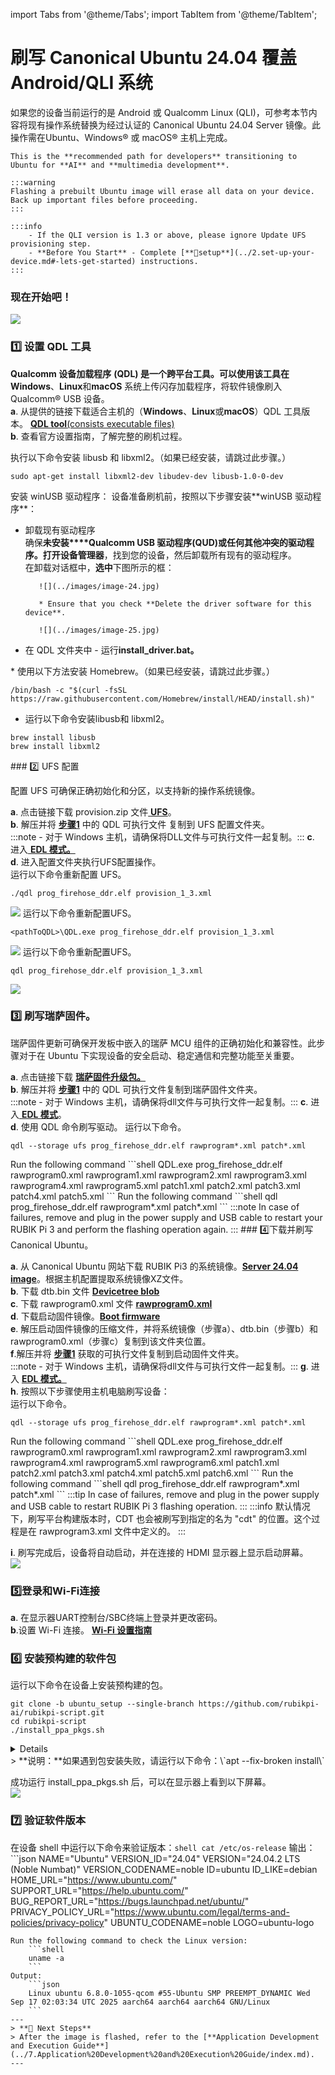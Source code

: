import Tabs from '@theme/Tabs'; import TabItem from '@theme/TabItem';

# 刷写 Canonical Ubuntu 24.04 覆盖 Android/QLI 系统

如果您的设备当前运行的是 Android 或 Qualcomm Linux (QLI)，可参考本节内容将现有操作系统替换为经过认证的 Canonical Ubuntu 24.04 Server 镜像。此操作需在Ubuntu、Windows® 或 macOS® 主机上完成。

    This is the **recommended path for developers** transitioning to Ubuntu for **AI** and **multimedia development**.
    
    :::warning
    Flashing a prebuilt Ubuntu image will erase all data on your device. Back up important files before proceeding.  
    ::: 
    
    :::info 
    	- If the QLI version is 1.3 or above, please ignore Update UFS provisioning step.  
    	- **Before You Start** - Complete [**🔗setup**](../2.set-up-your-device.md#-lets-get-started) instructions.  
    :::

###  现在开始吧！

![](../images/Workflow3.png)

### 1️⃣ 设置 QDL 工具

**Qualcomm 设备加载程序** ******(QDL)** 是一个跨平台工具。可以使用该工具在**Windows**、**Linux**和**macOS** 系统上传闪存加载程序，将软件镜像刷入 Qualcomm® USB 设备。  
**a**. 从提供的链接下载适合主机的（**Windows**、**Linux**或**macOS**）QDL 工具版本。  [**QDL tool**(consists executable files)](https://softwarecenter.qualcomm.com/catalog/item/Qualcomm_Device_Loader)  
**b**. 查看官方设置指南，了解完整的刷机过程。 <a id="flashQDL"></a> <Tabs>

<TabItem value="uhost" label="Ubuntu host">
执行以下命令安装 libusb 和 libxml2。（如果已经安装，请跳过此步骤。）

```shell
sudo apt-get install libxml2-dev libudev-dev libusb-1.0-0-dev
```

</TabItem>
<TabItem value="whost" label="Windows host">
安装 winUSB 驱动程序：  
设备准备刷机前，按照以下步骤安装**winUSB 驱动程序**：

* 卸载现有驱动程序  
确保**未安装****Qualcomm USB 驱动程序(QUD)**或任何其他冲突的驱动程序。打开**设备管理器**，找到您的设备，然后卸载所有现有的驱动程序。  
在卸载对话框中，**选中**下图所示的框：
  
         ![](../images/image-24.jpg) 
      
         * Ensure that you check **Delete the driver software for this device**.
      
         ![](../images/image-25.jpg)

* 在 QDL 文件夹中 - 运行**install\_driver.bat。**

</TabItem>
<TabItem value="mhost" label="macOS host">
* 使用以下方法安装 Homebrew。（如果已经安装，请跳过此步骤。）

```shell
/bin/bash -c "$(curl -fsSL https://raw.githubusercontent.com/Homebrew/install/HEAD/install.sh)"
```

* 运行以下命令安装libusb和 libxml2。

```shell
brew install libusb
brew install libxml2
```

</TabItem>
</Tabs>
### 2️⃣ UFS 配置

配置 UFS 可确保正确初始化和分区，以支持新的操作系统镜像。

**a**. 点击链接下载 provision.zip 文件[ **UFS**](https://artifacts.codelinaro.org/ui/native/codelinaro-le/Qualcomm_Linux/QCS6490/)。  
**b**. 解压并将 [**步骤1**](#1️⃣-setup-qdl-tool) 中的 QDL 可执行文件 复制到 UFS 配置文件夹。  
:::note - 对于 Windows 主机，请确保将DLL文件与可执行文件一起复制。::: **c**. 进入[ **EDL 模式。**](../2.set-up-your-device.md#enter-into-edl-mode)  
**d**. 进入配置文件夹执行UFS配置操作。  
<Tabs> <TabItem value="uhost" label="Ubuntu host"> 运行以下命令重新配置 UFS。

```shell
./qdl prog_firehose_ddr.elf provision_1_3.xml
```

![](../images/image-23.jpg) </TabItem> <TabItem value="whost" label="Windows host"> 运行以下命令重新配置UFS。

```shell
<pathToQDL>\QDL.exe prog_firehose_ddr.elf provision_1_3.xml
```

![](../images/image-30.jpg) </TabItem> <TabItem value="mhost" label="macOS host"> 运行以下命令重新配置UFS。

```shell
qdl prog_firehose_ddr.elf provision_1_3.xml
```

![](../images/image-32.jpg) </TabItem> </Tabs>

### 3️⃣ 刷写瑞萨固件。

瑞萨固件更新可确保开发板中嵌入的瑞萨 MCU 组件的正确初始化和兼容性。此步骤对于在 Ubuntu 下实现设备的安全启动、稳定通信和完整功能至关重要。

**a**. 点击链接下载 [**瑞萨固件升级包。**](https://thundercomm.s3.dualstack.ap-northeast-1.amazonaws.com/uploads/web/rubik-pi-3/firmware/Flat_usb_fw.zip)  
**b**. 解压并将 [**步骤1**](#1️⃣-setup-qdl-tool) 中的 QDL 可执行文件复制到瑞萨固件文件夹。  
:::note - 对于 Windows 主机，请确保将dll文件与可执行文件一起复制。::: **c**. 进入[ **EDL 模式**](../2.set-up-your-device.md#enter-into-edl-mode)。  
**d**. 使用 QDL 命令刷写驱动。<Tabs> <TabItem value="uhost" label="Ubuntu host"> 运行以下命令。

```shell
qdl --storage ufs prog_firehose_ddr.elf rawprogram*.xml patch*.xml
```

</TabItem>
<TabItem value="whost" label="Windows host">
Run the following command 
```shell
QDL.exe prog_firehose_ddr.elf rawprogram0.xml rawprogram1.xml rawprogram2.xml rawprogram3.xml rawprogram4.xml rawprogram5.xml patch1.xml patch2.xml patch3.xml patch4.xml patch5.xml  
```
</TabItem>
<TabItem value="mhost" label="macOS host">
Run the following command
```shell
qdl prog_firehose_ddr.elf rawprogram*.xml patch*.xml
```
</TabItem>
</Tabs>
:::note
 In case of failures, remove and plug in the power supply and USB cable to restart your RUBIK Pi 3 and perform the flashing operation again.
:::
### 4️⃣下载并刷写 Canonical Ubuntu。

**a**. 从 Canonical Ubuntu 网站下载 RUBIK Pi3 的系统镜像。[**Server 24.04 image**](https://people.canonical.com/~platform/images/qualcomm-iot/rubikpi3/ubuntu-server-24.04/x00/ubuntu-24.04-preinstalled-server-arm64+rubikpi3-20250912-127.img.xz)。根据主机配置提取系统镜像XZ文件。  
**b**. 下载 dtb.bin 文件 [**Devicetree blob**](https://people.canonical.com/~platform/images/qualcomm-iot/rubikpi3/ubuntu-server-24.04/x00/dtb.bin)  
**c**. 下载 rawprogram0.xml 文件 [**rawprogram0.xml**](https://people.canonical.com/~platform/images/qualcomm-iot/rubikpi3/ubuntu-server-24.04/x00/rawprogram0.xml)  
**d**. 下载启动固件镜像。[**Boot firmware**](https://thundercomm.s3.dualstack.ap-northeast-1.amazonaws.com/uploads/web/rubik-pi-3/nhlos-bins/QLI.1.4-ubuntu-rubikpi3-nhlos-bins-20250912-127.tar.gz)  
**e**. 解压启动固件镜像的压缩文件，并将系统镜像（步骤a）、dtb.bin（步骤b）和rawprogram0.xml（步骤c）复制到该文件夹位置。  
**f**.解压并将 [**步骤1**](#1️⃣-setup-qdl-tool) 获取的可执行文件复制到启动固件文件夹。  
:::note - 对于 Windows 主机，请确保将dll文件与可执行文件一起复制。::: **g**. 进入 [ **EDL 模式。**](../2.set-up-your-device.md#enter-into-edl-mode)  
**h**. 按照以下步骤使用主机电脑刷写设备：  
<Tabs><TabItem value="uhost" label="Ubuntu host"> 运行以下命令。

```shell
qdl --storage ufs prog_firehose_ddr.elf rawprogram*.xml patch*.xml
```

</TabItem>
<TabItem value="whost" label="Windows host">
Run the following command 
```shell
QDL.exe prog_firehose_ddr.elf rawprogram0.xml rawprogram1.xml rawprogram2.xml rawprogram3.xml rawprogram4.xml rawprogram5.xml rawprogram6.xml patch1.xml patch2.xml patch3.xml patch4.xml patch5.xml patch6.xml
```
</TabItem>
<TabItem value="mhost" label="macOS host">
Run the following command
```shell
qdl prog_firehose_ddr.elf rawprogram*.xml patch*.xml
```
</TabItem>
</Tabs>
:::tip
 In case of failures, remove and plug in the power supply and USB cable to restart RUBIK Pi 3 flashing operation.
 :::
:::info 默认情况下，刷写平台构建版本时，CDT 也会被刷写到指定的名为 "cdt" 的位置。这个过程是在 rawprogram3.xml 文件中定义的。  
:::

**i**. 刷写完成后，设备将自动启动，并在连接的 HDMI 显示器上显示启动屏幕。  
![](../images/Login_prompt.png)

### 5️⃣登录和Wi-Fi连接

**a**. 在显示器UART控制台/SBC终端上登录并更改密码。  
**b**.设置 Wi-Fi 连接。  [ ](../2.set-up-your-device.md#connect-to-the-network)[**Wi-Fi 设置指南**](../2.set-up-your-device.md#connect-to-the-network)

### 6️⃣ 安装预构建的软件包

运行以下命令在设备上安装预构建的包。

```shell
git clone -b ubuntu_setup --single-branch https://github.com/rubikpi-ai/rubikpi-script.git
cd rubikpi-script
./install_ppa_pkgs.sh 
```

<details>
The script installs the following      
* Install AI samples application packages.  
* Install Rubikpi3 Camera, wiringrp and wiringrp_python packages.  
* Install generic developer tool related packages.  
</details>
>  **说明：**如果遇到包安装失败，请运行以下命令：\`apt --fix-broken install\`

成功运行 install\_ppa\_pkgs.sh 后，可以在显示器上看到以下屏幕。   
![](../images/__images_hdmi_monitor_Server.png)

### 7️⃣ 验证软件版本

在设备 shell 中运行以下命令来验证版本：`shell cat /etc/os-release` 输出：\`\`\`json NAME="Ubuntu" VERSION\_ID="24.04" VERSION="24.04.2 LTS (Noble Numbat)" VERSION\_CODENAME=noble ID=ubuntu ID\_LIKE=debian HOME\_URL="https://www.ubuntu.com/" SUPPORT\_URL="https://help.ubuntu.com/" BUG\_REPORT\_URL="https://bugs.launchpad.net/ubuntu/" PRIVACY\_POLICY\_URL="https://www.ubuntu.com/legal/terms-and-policies/privacy-policy" UBUNTU\_CODENAME=noble LOGO=ubuntu-logo

```
Run the following command to check the Linux version:
	```shell
	uname -a
	```
Output:
	```json
	Linux ubuntu 6.8.0-1055-qcom #55-Ubuntu SMP PREEMPT_DYNAMIC Wed Sep 17 02:03:34 UTC 2025 aarch64 aarch64 aarch64 GNU/Linux  
	```
---
> **🧭 Next Steps**
> After the image is flashed, refer to the [**Application Development and Execution Guide**](../7.Application%20Development%20and%20Execution%20Guide/index.md).
---
```